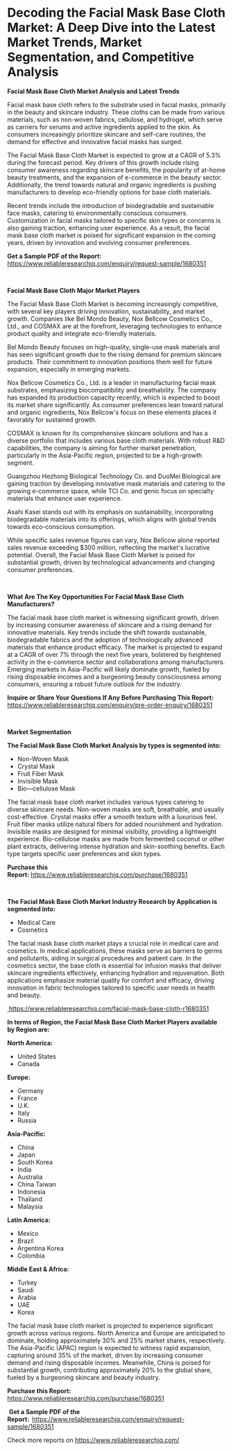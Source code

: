 <p><h1>Decoding the Facial Mask Base Cloth Market: A Deep Dive into the Latest Market Trends, Market Segmentation, and Competitive Analysis</h1></p><p><strong>Facial Mask Base Cloth Market Analysis and Latest Trends</strong></p>
<p><p>Facial mask base cloth refers to the substrate used in facial masks, primarily in the beauty and skincare industry. These cloths can be made from various materials, such as non-woven fabrics, cellulose, and hydrogel, which serve as carriers for serums and active ingredients applied to the skin. As consumers increasingly prioritize skincare and self-care routines, the demand for effective and innovative facial masks has surged.</p><p>The Facial Mask Base Cloth Market is expected to grow at a CAGR of 5.3% during the forecast period. Key drivers of this growth include rising consumer awareness regarding skincare benefits, the popularity of at-home beauty treatments, and the expansion of e-commerce in the beauty sector. Additionally, the trend towards natural and organic ingredients is pushing manufacturers to develop eco-friendly options for base cloth materials. </p><p>Recent trends include the introduction of biodegradable and sustainable face masks, catering to environmentally conscious consumers. Customization in facial masks tailored to specific skin types or concerns is also gaining traction, enhancing user experience. As a result, the facial mask base cloth market is poised for significant expansion in the coming years, driven by innovation and evolving consumer preferences.</p></p>
<p><strong>Get a Sample PDF of the Report:&nbsp;</strong> <a href="https://www.reliableresearchiq.com/enquiry/request-sample/1680351?utm_campaign=1144&utm_medium=2&utm_source=Github&utm_content=ia&utm_term=28122024&utm_id=facial-mask-base-cloth">https://www.reliableresearchiq.com/enquiry/request-sample/1680351</a></p>
<p>&nbsp;</p>
<p><strong>Facial Mask Base Cloth Major Market Players</strong></p>
<p><p>The Facial Mask Base Cloth Market is becoming increasingly competitive, with several key players driving innovation, sustainability, and market growth. Companies like Bel Mondo Beauty, Nox Bellcow Cosmetics Co., Ltd., and COSMAX are at the forefront, leveraging technologies to enhance product quality and integrate eco-friendly materials.</p><p>Bel Mondo Beauty focuses on high-quality, single-use mask materials and has seen significant growth due to the rising demand for premium skincare products. Their commitment to innovation positions them well for future expansion, especially in emerging markets.</p><p>Nox Bellcow Cosmetics Co., Ltd. is a leader in manufacturing facial mask substrates, emphasizing biocompatibility and breathability. The company has expanded its production capacity recently, which is expected to boost its market share significantly. As consumer preferences lean toward natural and organic ingredients, Nox Bellcow's focus on these elements places it favorably for sustained growth.</p><p>COSMAX is known for its comprehensive skincare solutions and has a diverse portfolio that includes various base cloth materials. With robust R&D capabilities, the company is aiming for further market penetration, particularly in the Asia-Pacific region, projected to be a high-growth segment.</p><p>Guangzhou Hezhong Biological Technology Co. and DuoMei Biological are gaining traction by developing innovative mask materials and catering to the growing e-commerce space, while TCI Co. and genic focus on specialty materials that enhance user experience.</p><p>Asahi Kasei stands out with its emphasis on sustainability, incorporating biodegradable materials into its offerings, which aligns with global trends towards eco-conscious consumption. </p><p>While specific sales revenue figures can vary, Nox Bellcow alone reported sales revenue exceeding $300 million, reflecting the market's lucrative potential. Overall, the Facial Mask Base Cloth Market is poised for substantial growth, driven by technological advancements and changing consumer preferences.</p></p>
<p>&nbsp;</p>
<p><strong>What Are The Key Opportunities For Facial Mask Base Cloth Manufacturers?</strong></p>
<p><p>The facial mask base cloth market is witnessing significant growth, driven by increasing consumer awareness of skincare and a rising demand for innovative materials. Key trends include the shift towards sustainable, biodegradable fabrics and the adoption of technologically advanced materials that enhance product efficacy. The market is projected to expand at a CAGR of over 7% through the next five years, bolstered by heightened activity in the e-commerce sector and collaborations among manufacturers. Emerging markets in Asia-Pacific will likely dominate growth, fueled by rising disposable incomes and a burgeoning beauty consciousness among consumers, ensuring a robust future outlook for the industry.</p></p>
<p><strong>Inquire or Share Your Questions If Any Before Purchasing This Report:</strong> <a href="https://www.reliableresearchiq.com/enquiry/pre-order-enquiry/1680351?utm_campaign=1144&utm_medium=2&utm_source=Github&utm_content=ia&utm_term=28122024&utm_id=facial-mask-base-cloth">https://www.reliableresearchiq.com/enquiry/pre-order-enquiry/1680351</a></p>
<p>&nbsp;</p>
<p><strong>Market Segmentation</strong></p>
<p><strong>The Facial Mask Base Cloth Market Analysis by types is segmented into:</strong></p>
<p><ul><li>Non-Woven Mask</li><li>Crystal Mask</li><li>Fruit Fiber Mask</li><li>Invisible Mask</li><li>Bio—cellulose Mask</li></ul></p>
<p><p>The facial mask base cloth market includes various types catering to diverse skincare needs. Non-woven masks are soft, breathable, and usually cost-effective. Crystal masks offer a smooth texture with a luxurious feel. Fruit fiber masks utilize natural fibers for added nourishment and hydration. Invisible masks are designed for minimal visibility, providing a lightweight experience. Bio-cellulose masks are made from fermented coconut or other plant extracts, delivering intense hydration and skin-soothing benefits. Each type targets specific user preferences and skin types.</p></p>
<p><strong>Purchase this Report:&nbsp;</strong><a href="https://www.reliableresearchiq.com/purchase/1680351?utm_campaign=1144&utm_medium=2&utm_source=Github&utm_content=ia&utm_term=28122024&utm_id=facial-mask-base-cloth">https://www.reliableresearchiq.com/purchase/1680351</a></p>
<p>&nbsp;</p>
<p><strong>The Facial Mask Base Cloth Market Industry Research by Application is segmented into:</strong></p>
<p><ul><li>Medical Care</li><li>Cosmetics</li></ul></p>
<p><p>The facial mask base cloth market plays a crucial role in medical care and cosmetics. In medical applications, these masks serve as barriers to germs and pollutants, aiding in surgical procedures and patient care. In the cosmetics sector, the base cloth is essential for infusion masks that deliver skincare ingredients effectively, enhancing hydration and rejuvenation. Both applications emphasize material quality for comfort and efficacy, driving innovation in fabric technologies tailored to specific user needs in health and beauty.</p></p>
<p><a href="https://www.reliableresearchiq.com/facial-mask-base-cloth-r1680351?utm_campaign=1144&utm_medium=2&utm_source=Github&utm_content=ia&utm_term=28122024&utm_id=facial-mask-base-cloth">&nbsp;https://www.reliableresearchiq.com/facial-mask-base-cloth-r1680351</a></p>
<p><strong>In terms of Region, the Facial Mask Base Cloth Market Players available by Region are:</strong></p>
<p>
    <p> <strong> North America: </strong>
        <ul>
            <li>United States</li>
            <li>Canada</li>
        </ul>
        </p> 
    <p> <strong> Europe: </strong>
        <ul>
            <li>Germany</li>
            <li>France</li>
            <li>U.K.</li>
            <li>Italy</li>
            <li>Russia</li>
        </ul>
        </p> 
    <p> <strong> Asia-Pacific: </strong>
        <ul>
            <li>China</li>
            <li>Japan</li>
            <li>South Korea</li>
            <li>India</li>
            <li>Australia</li>
            <li>China Taiwan</li>
            <li>Indonesia</li>
            <li>Thailand</li>
            <li>Malaysia</li>
        </ul>
        </p> 
    <p> <strong> Latin America: </strong>
        <ul>
            <li>Mexico</li>
            <li>Brazil</li>
            <li>Argentina Korea</li>
            <li>Colombia</li>
        </ul>
        </p> 
    <p> <strong> Middle East & Africa: </strong>
        <ul>
            <li>Turkey</li>
            <li>Saudi</li>
            <li>Arabia</li>
            <li>UAE</li>
            <li>Korea</li>
        </ul>
    </p>
    </p>
<p><p>The facial mask base cloth market is projected to experience significant growth across various regions. North America and Europe are anticipated to dominate, holding approximately 30% and 25% market shares, respectively. The Asia-Pacific (APAC) region is expected to witness rapid expansion, capturing around 35% of the market, driven by increasing consumer demand and rising disposable incomes. Meanwhile, China is poised for substantial growth, contributing approximately 20% to the global share, fueled by a burgeoning skincare and beauty industry.</p></p>
<p><strong>Purchase this Report: </strong><a href="https://www.reliableresearchiq.com/purchase/1680351?utm_campaign=1144&utm_medium=2&utm_source=Github&utm_content=ia&utm_term=28122024&utm_id=facial-mask-base-cloth">https://www.reliableresearchiq.com/purchase/1680351</a></p>
<p>&nbsp;<strong>Get a Sample PDF of the Report:&nbsp;&nbsp;</strong><a href="https://www.reliableresearchiq.com/enquiry/request-sample/1680351?utm_campaign=1144&utm_medium=2&utm_source=Github&utm_content=ia&utm_term=28122024&utm_id=facial-mask-base-cloth">https://www.reliableresearchiq.com/enquiry/request-sample/1680351</a></p>
<p><strong></strong></p>
<p>Check more reports on <a href="https://www.reliableresearchiq.com/?utm_campaign=1144&utm_medium=2&utm_source=Github&utm_content=ia&utm_term=28122024&utm_id=facial-mask-base-cloth">https://www.reliableresearchiq.com/</a></p>